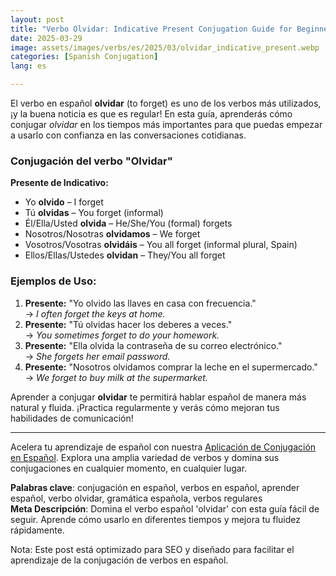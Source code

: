 ```yaml
---
layout: post
title: "Verbo Olvidar: Indicative Present Conjugation Guide for Beginners"
date: 2025-03-29
image: assets/images/verbs/es/2025/03/olvidar_indicative_present.webp
categories: [Spanish Conjugation]
lang: es

---
```


El verbo en español **olvidar** (to forget) es uno de los verbos más utilizados, ¡y la buena noticia es que es regular! En esta guía, aprenderás cómo conjugar *olvidar* en los tiempos más importantes para que puedas empezar a usarlo con confianza en las conversaciones cotidianas.

### Conjugación del verbo "Olvidar"

**Presente de Indicativo:**
- Yo **olvido** – I forget  
- Tú **olvidas** – You forget (informal)  
- Él/Ella/Usted **olvida** – He/She/You (formal) forgets  
- Nosotros/Nosotras **olvidamos** – We forget  
- Vosotros/Vosotras **olvidáis** – You all forget (informal plural, Spain)  
- Ellos/Ellas/Ustedes **olvidan** – They/You all forget  

### Ejemplos de Uso:

1. **Presente:** "Yo olvido las llaves en casa con frecuencia."  
   → _I often forget the keys at home._
2. **Presente:** "Tú olvidas hacer los deberes a veces."  
   → _You sometimes forget to do your homework._
3. **Presente:** "Ella olvida la contraseña de su correo electrónico."  
   → _She forgets her email password._
4. **Presente:** "Nosotros olvidamos comprar la leche en el supermercado."  
   → _We forget to buy milk at the supermarket._

Aprender a conjugar **olvidar** te permitirá hablar español de manera más natural y fluida. ¡Practica regularmente y verás cómo mejoran tus habilidades de comunicación!

---

Acelera tu aprendizaje de español con nuestra [Aplicación de Conjugación en Español]({{site.appStore.es}}). Explora una amplia variedad de verbos y domina sus conjugaciones en cualquier momento, en cualquier lugar.

**Palabras clave**: conjugación en español, verbos en español, aprender español, verbo olvidar, gramática española, verbos regulares  
**Meta Descripción**: Domina el verbo español 'olvidar' con esta guía fácil de seguir. Aprende cómo usarlo en diferentes tiempos y mejora tu fluidez rápidamente.

Nota: Este post está optimizado para SEO y diseñado para facilitar el aprendizaje de la conjugación de verbos en español.